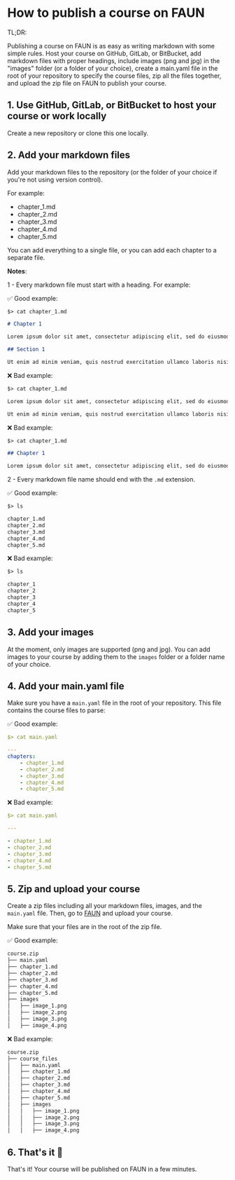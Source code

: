 # How to publish a course on FAUN

TL;DR:

Publishing a course on FAUN is as easy as writing markdown with some simple rules. Host your course on GitHub, GitLab, or BitBucket, add markdown files with proper headings, include images (png and jpg) in the "images" folder (or a folder of your choice), create a main.yaml file in the root of your repository to specify the course files, zip all the files together, and upload the zip file on FAUN to publish your course.

## 1. Use GitHub, GitLab, or BitBucket to host your course or work locally

Create a new repository or clone this one locally.

## 2. Add your markdown files

Add your markdown files to the repository (or the folder of your choice if you're not using version control).

For example:

- chapter_1.md
- chapter_2.md
- chapter_3.md
- chapter_4.md
- chapter_5.md

You can add everything to a single file, or you can add each chapter to a separate file.

**Notes**:

1 - Every markdown file must start with a heading. For example:

✅ Good example:

```markdown
$> cat chapter_1.md

# Chapter 1

Lorem ipsum dolor sit amet, consectetur adipiscing elit, sed do eiusmod tempor incididunt ut labore et dolore magna aliqua.

## Section 1

Ut enim ad minim veniam, quis nostrud exercitation ullamco laboris nisi ut aliquip ex ea commodo consequat. Lorem ipsum dolor sit amet, consectetur adipiscing elit, sed do eiusmod tempor incididunt ut labore et dolore magna aliqua.
```

❌ Bad example:

```markdown
$> cat chapter_1.md

Lorem ipsum dolor sit amet, consectetur adipiscing elit, sed do eiusmod tempor incididunt ut labore et dolore magna aliqua.

Ut enim ad minim veniam, quis nostrud exercitation ullamco laboris nisi ut aliquip ex ea commodo consequat. Lorem ipsum dolor sit amet, consectetur adipiscing elit, sed do eiusmod tempor incididunt ut labore et dolore magna aliqua.
```

❌ Bad example:

```markdown
$> cat chapter_1.md

## Chapter 1

Lorem ipsum dolor sit amet, consectetur adipiscing elit, sed do eiusmod tempor incididunt ut labore et dolore magna aliqua.
```

2 - Every markdown file name should end with the `.md` extension. 

✅ Good example:

```markdown
$> ls 

chapter_1.md
chapter_2.md
chapter_3.md
chapter_4.md
chapter_5.md
```

❌ Bad example:

```markdown
$> ls

chapter_1
chapter_2
chapter_3
chapter_4
chapter_5
```

## 3. Add your images

At the moment, only images are supported (png and jpg). You can add images to your course by adding them to the `images` folder or a folder name of your choice.

## 4. Add your main.yaml file

Make sure you have a `main.yaml` file in the root of your repository. This file contains the course files to parse:

✅ Good example:

```yaml
$> cat main.yaml

---
chapters:
    - chapter_1.md
    - chapter_2.md
    - chapter_3.md
    - chapter_4.md
    - chapter_5.md
```

❌ Bad example:

```yaml
$> cat main.yaml

---

- chapter_1.md
- chapter_2.md
- chapter_3.md
- chapter_4.md
- chapter_5.md
```

## 5. Zip and upload your course

Create a zip files including all your markdown files, images, and the `main.yaml` file. Then, go to [FAUN](https://faun.dev) and upload your course.

Make sure that your files are in the root of the zip file.

✅ Good example:

```bash
course.zip
├── main.yaml
├── chapter_1.md
├── chapter_2.md
├── chapter_3.md
├── chapter_4.md
├── chapter_5.md
├── images
│   ├── image_1.png
│   ├── image_2.png
│   ├── image_3.png
│   ├── image_4.png
```

❌ Bad example:

```bash
course.zip
├── course_files
│   ├── main.yaml
│   ├── chapter_1.md
│   ├── chapter_2.md
│   ├── chapter_3.md
│   ├── chapter_4.md
│   ├── chapter_5.md
│   ├── images
│   │   ├── image_1.png
│   │   ├── image_2.png
│   │   ├── image_3.png
│   │   ├── image_4.png
```

## 6. That's it 🎉

That's it! Your course will be published on FAUN in a few minutes.
